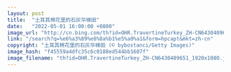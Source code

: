 ```yaml
---
layout: post
title:  "土耳其棉花堡的石灰华梯田"
date:   "2022-05-01 16:00:00 +0800"
image_url: "http://cn.bing.com/th?id=OHR.TravertineTurkey_ZH-CN6430409651_1920x1080.jpg&rf=LaDigue_1920x1080.jpg&pid=hp"
link: "/search?q=%e6%a3%89%e8%8a%b1%e5%a0%a1&form=hpcapt&mkt=zh-cn"
copyright: "土耳其棉花堡的石灰华梯田 (© bybostanci/Getty Images)"
image_hash: "f45559a4dfc35c6c0188ed544bb1607f"
image_filename: "th?id=OHR.TravertineTurkey_ZH-CN6430409651_1920x1080.jpg&rf=LaDigue_1920x1080.jpg&pid=hp"
---
```

